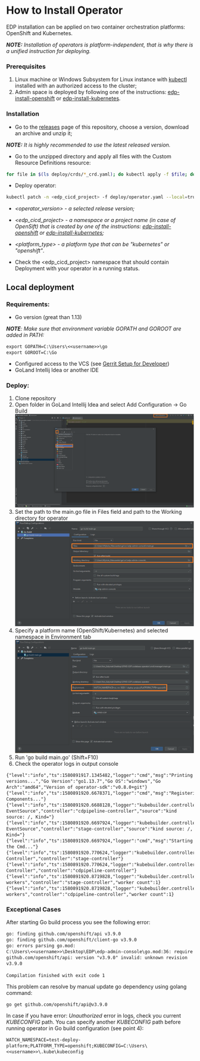 # How to Install Operator

EDP installation can be applied on two container orchestration platforms: OpenShift and Kubernetes.

_**NOTE:** Installation of operators is platform-independent, that is why there is a unified instruction for deploying._

### Prerequisites
1. Linux machine or Windows Subsystem for Linux instance with [kubectl](https://kubernetes.io/docs/tasks/tools/install-kubectl/) installed with an authorized access to the cluster;
2. Admin space is deployed by following one of the instructions: [edp-install-openshift](https://github.com/epmd-edp/edp-install/blob/master/documentation/openshift_install.md#admin-space) or [edp-install-kubernetes](https://github.com/epmd-edp/edp-install/blob/master/documentation/kubernetes_install.md#admin-space).

### Installation
* Go to the [releases](https://github.com/epmd-edp/cd-pipeline-operator/releases) page of this repository, choose a version, download an archive and unzip it;

_**NOTE:** It is highly recommended to use the latest released version._

* Go to the unzipped directory and apply all files with the Custom Resource Definitions resource:
```bash
for file in $(ls deploy/crds/*_crd.yaml); do kubectl apply -f $file; done
```

* Deploy operator:
```bash
kubectl patch -n <edp_cicd_project> -f deploy/operator.yaml --local=true --patch='{"spec":{"template":{"spec":{"containers":[{"image":"epamedp/cd-pipeline-operator:<operator_version>", "name":"cd-pipeline-operator-v2", "env": [{"name":"WATCH_NAMESPACE", "value":"<edp_cicd_project>"}, {"name":"PLATFORM_TYPE","value":"kubernetes"}]}]}}}}' -o yaml | kubectl -n <edp_cicd_project> apply -f -
```

- _<operator_version> - a selected release version;_

- _<edp_cicd_project> - a namespace or a project name (in case of OpenSift) that is created by one of the instructions: [edp-install-openshift](https://github.com/epmd-edp/edp-install/blob/master/documentation/openshift_install.md#install-edp) or [edp-install-kubernetes](https://github.com/epmd-edp/edp-install/blob/master/documentation/kubernetes_install.md#install-edp);_ 

- _<platform_type> - a platform type that can be "kubernetes" or "openshift"_.

* Check the <edp_cicd_project> namespace that should contain Deployment with your operator in a running status.

## Local deployment
### Requirements:
* Go version (great than 1.13)

_**NOTE**: Make sure that environment variable GOPATH and GOROOT are added in PATH:_
```
export GOPATH=C:\Users\<<username>>\go
export GOROOT=C:\Go
```

* Configured access to the VCS (see [Gerrit Setup for Developer](https://kb.epam.com/display/EPMDEDP/Gerrit+Setup+for+Developer))
* GoLand Intellij Idea or another IDE

### Deploy:
1. Clone repository
2. Open folder in GoLand Intellij Idea and select Add Configuration → Go Build
![add-config](readme-resource/add_config.png "add-config") 
3. Set the path to the main.go file in Files field and path to the Working directory for operator
![build-config](readme-resource/build_config.png "build-config") 
4. Specify a platform name (OpenShift/Kubernetes) and selected namespace in Environment tab 
![add-env-vars](readme-resource/add_env_vars.png "add-env-vars") 
5. Run 'go build main.go' (Shift+F10)
6. Check the operator logs in output console 
```
{"level":"info","ts":1580891917.1345482,"logger":"cmd","msg":"Printing versions...","Go Version":"go1.13.7","Go OS":"windows","Go Arch":"amd64","Version of operator-sdk":"v0.8.0+git"}
{"level":"info","ts":1580891920.6678371,"logger":"cmd","msg":"Registering Components..."}
{"level":"info","ts":1580891920.6688128,"logger":"kubebuilder.controller","msg":"Starting EventSource","controller":"cdpipeline-controller","source":"kind source: /, Kind="}
{"level":"info","ts":1580891920.6697924,"logger":"kubebuilder.controller","msg":"Starting EventSource","controller":"stage-controller","source":"kind source: /, Kind="}
{"level":"info","ts":1580891920.6697924,"logger":"cmd","msg":"Starting the Cmd..."}
{"level":"info","ts":1580891920.770624,"logger":"kubebuilder.controller","msg":"Starting Controller","controller":"stage-controller"}
{"level":"info","ts":1580891920.770624,"logger":"kubebuilder.controller","msg":"Starting Controller","controller":"cdpipeline-controller"}
{"level":"info","ts":1580891920.8719828,"logger":"kubebuilder.controller","msg":"Starting workers","controller":"stage-controller","worker count":1}
{"level":"info","ts":1580891920.8719828,"logger":"kubebuilder.controller","msg":"Starting workers","controller":"cdpipeline-controller","worker count":1}
```

### Exceptional Cases
After starting Go build process you see the following error: 
```
go: finding github.com/openshift/api v3.9.0
go: finding github.com/openshift/client-go v3.9.0
go: errors parsing go.mod:
C:\Users\<<username>>\Desktop\EDP\edp-admin-console\go.mod:36: require github.com/openshift/api: version "v3.9.0" invalid: unknown revision v3.9.0

Compilation finished with exit code 1
```

This problem can resolve by manual update go dependency using golang command:
```
go get github.com/openshift/api@v3.9.0
```

In case if you have error: *Unauthorized* error in logs, check you current *KUBECONFIG* path.
You can specify another *KUBECONFIG* path before running operator in Go build configuration (see point 4):
```
WATCH_NAMESPACE=test-deploy-platform;PLATFORM_TYPE=openshift;KUBECONFIG=C:\Users\<<username>>\.kube\kubeconfig
```